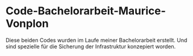 # Code-Bachelorarbeit-Maurice-Vonplon

Diese beiden Codes wurden im Laufe meiner Bachelorarbeit erstellt.
Und sind spezielle für die Sicherung der Infrastruktur konzepiert worden.

